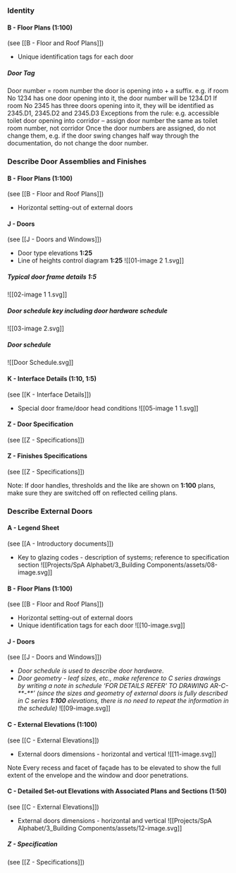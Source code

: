 ### Identity

#### B - Floor Plans (1:100)
(see [[B - Floor and Roof Plans]])
- Unique identification tags for each door

##### Door Tag
Door number = room number the door is opening into + a suffix.
e.g. if room No 1234 has one door opening into it, the door number will be 1234.D1 If room No 2345 has three doors opening into it, they will be identified as 2345.D1, 2345.D2 and 2345.D3
Exceptions from the rule: e.g. accessible toilet door opening into corridor – assign door number the same as toilet room number, not corridor
Once the door numbers are assigned, do not change them, e.g. if the door swing changes half way through the documentation, do not change the door number.

### Describe Door Assemblies and Finishes

#### B - Floor Plans (1:100)
(see [[B - Floor and Roof Plans]])
- Horizontal setting-out of external doors

#### J - Doors
(see [[J - Doors and Windows]])
- Door type elevations **1:25**
- Line of heights control diagram **1:25**
 ![[01-image 2 1.svg]]

##### Typical door frame details **1:5**
![[02-image 1 1.svg]]


##### Door schedule key including door hardware schedule
![[03-image 2.svg]]

##### Door schedule
![[Door Schedule.svg]]


#### K - Interface Details (1:10, 1:5)
(see [[K - Interface Details]])
- Special door frame/door head conditions
![[05-image 1 1.svg]]

#### Z - Door Specification
(see [[Z - Specifications]])

#### Z - Finishes Specifications
(see [[Z - Specifications]])

Note:
If door handles, thresholds and the like are shown on **1:100** plans, make sure they are switched off on reflected ceiling plans.

### Describe External Doors

#### A - Legend Sheet
(see [[A - Introductory documents]])
- Key to glazing codes - description of systems; reference to specification section
![[Projects/SpA Alphabet/3_Building Components/assets/08-image.svg]]

#### B - Floor Plans (1:100)
(see [[B - Floor and Roof Plans]])
- Horizontal setting-out of external doors
- Unique identification tags for each door
![[10-image.svg]]


#### J - Doors
(see [[J - Doors and Windows]])
- _Door schedule is used to describe door hardware_. 
- _Door geometry - leaf sizes, etc., make reference to C series drawings by writing a note in schedule ‘FOR DETAILS REFER' TO DRAWING AR-C-\*\*-\*\*’_ _(since the sizes and geometry of external doors is fully described in C series **1:100** elevations, there is no need to repeat the information in the schedule)_
![[09-image.svg]]


#### C - External Elevations (1:100)
(see [[C - External Elevations]])
- External doors dimensions - horizontal and vertical
![[11-image.svg]]

Note
Every recess and facet of façade has to be elevated to show the full extent of the
envelope and the window and door penetrations.

#### C - Detailed Set-out Elevations with Associated Plans and Sections (1:50)
(see [[C - External Elevations]])
- External doors dimensions - horizontal and vertical
![[Projects/SpA Alphabet/3_Building Components/assets/12-image.svg]]

##### Z - Specification
(see [[Z - Specifications]])




